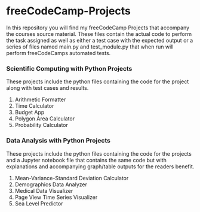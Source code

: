 # freeCodeCamp-Projects
In this repository you will find my freeCodeCamp Projects that accompany the courses source material. These files contain the actual code to perform the task assigned as well as either a test case with the expected output or a series of files named main.py and test_module.py that when run will perform freeCodeCamps automated tests.



### Scientific Computing with Python Projects

These projects include the python files containing the code for the project along with test cases and results.
1. Arithmetic Formatter
2. Time Calculator
3. Budget App
4. Polygon Area Calculator
5. Probability Calculator


### Data Analysis with Python Projects

These projects include the python files containing the code for the projects and a Jupyter notebook file that contains the same code but with explanations and accompanying graph/table outputs for the readers benefit.
1.  Mean-Variance-Standard Deviation Calculator
2. Demographics Data Analyzer
3. Medical Data Visualizer
4. Page View Time Series Visualizer
5. Sea Level Predictor
